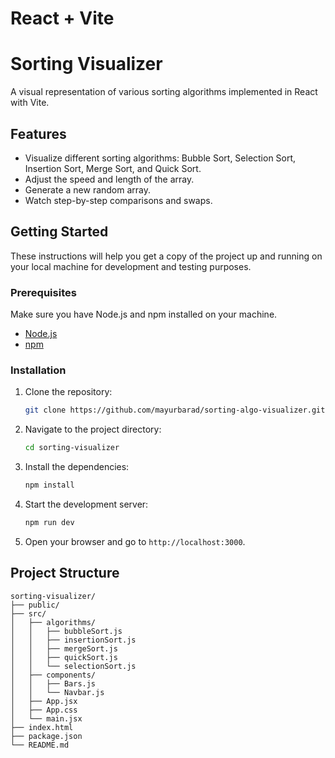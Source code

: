 # React + Vite

# Sorting Visualizer

A visual representation of various sorting algorithms implemented in React with Vite.

## Features

- Visualize different sorting algorithms: Bubble Sort, Selection Sort, Insertion Sort, Merge Sort, and Quick Sort.
- Adjust the speed and length of the array.
- Generate a new random array.
- Watch step-by-step comparisons and swaps.

## Getting Started

These instructions will help you get a copy of the project up and running on your local machine for development and testing purposes.

### Prerequisites

Make sure you have Node.js and npm installed on your machine.

- [Node.js](https://nodejs.org/)
- [npm](https://www.npmjs.com/)

### Installation

1. Clone the repository:
    ```sh
    git clone https://github.com/mayurbarad/sorting-algo-visualizer.git
    ```

2. Navigate to the project directory:
    ```sh
    cd sorting-visualizer
    ```

3. Install the dependencies:
    ```sh
    npm install
    ```

4. Start the development server:
    ```sh
    npm run dev
    ```

5. Open your browser and go to `http://localhost:3000`.

## Project Structure

```plaintext
sorting-visualizer/
├── public/
├── src/
│   ├── algorithms/
│   │   ├── bubbleSort.js
│   │   ├── insertionSort.js
│   │   ├── mergeSort.js
│   │   ├── quickSort.js
│   │   └── selectionSort.js
│   ├── components/
│   │   ├── Bars.js
│   │   └── Navbar.js
│   ├── App.jsx
│   ├── App.css
│   └── main.jsx
├── index.html
├── package.json
└── README.md
